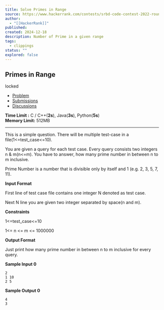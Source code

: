 ```yaml
---
title: Solve Primes in Range
source: https://www.hackerrank.com/contests/srbd-code-contest-2022-round-1/challenges/primes-in-range
author:
  - "[[HackerRank]]"
published:
created: 2024-12-18
description: Number of Prime in a given range
tags:
  - clippings
status: ""
explored: false
---
```

## Primes in Range

locked

- [Problem](https://www.hackerrank.com/contests/srbd-code-contest-2022-round-1/challenges/primes-in-range)
- [Submissions](https://www.hackerrank.com/contests/srbd-code-contest-2022-round-1/challenges/primes-in-range/submissions)
- [Discussions](https://www.hackerrank.com/contests/srbd-code-contest-2022-round-1/challenges/primes-in-range/forum)

**Time Limit :** C / C++(**2s**), Java(**3s**), Python(**5s**)  
**Memory Limit:** 512MB

---

This is a simple question. There will be multiple test-case in a file(1<=test\_case<=10).

You are given a query for each test case. Every query consists two integers n & m(n<=m). You have to answer, how many prime number in between n to m inclusive.

Prime Number is a number that is divisible only by itself and 1 (e.g. 2, 3, 5, 7, 11).

**Input Format**

First line of test case file contains one integer N denoted as test case.

Next N line you are given two integer separated by space(n and m).

**Constraints**

1<=test\_case<=10

1<= n <= m <= 1000000

**Output Format**

Just print how many prime number in between n to m inclusive for every query.

**Sample Input 0**

```
2
1 10
2 5
```

**Sample Output 0**

```
4
3
```